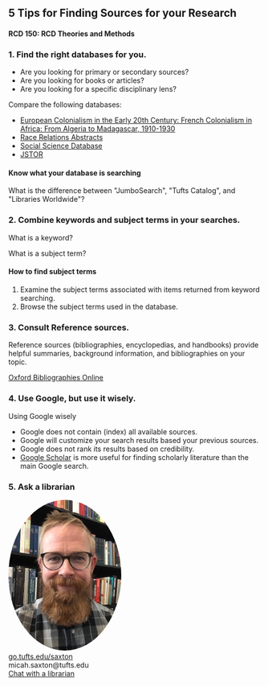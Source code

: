 ##  5 Tips for Finding Sources for your Research
#### RCD 150: RCD Theories and Methods



### 1. Find the right databases for you.

* Are you looking for primary or secondary sources?
* Are you looking for books or articles?
* Are you looking for a specific disciplinary lens?

Compare the following databases:
* [European Colonialism in the Early 20th Century: French Colonialism in Africa: From Algeria to Madagascar, 1910-1930](http://www.library.tufts.edu/ezproxy/ezproxy.asp?LOCATION=ECFenchGDSC) 
* [Race Relations Abstracts](http://www.library.tufts.edu/ezproxy/ezproxy.asp?LOCATION=RsrcRcrdRaceRlatns)
* [Social Science Database](http://www.library.tufts.edu/ezproxy/ezproxy.asp?LOCATION=PQSocSciJrnl)
* [JSTOR](http://www.library.tufts.edu/ezproxy/ezproxy.asp?LOCATION=JSTOR)

#### Know what your database is searching
What is the difference between "JumboSearch", "Tufts Catalog", and "Libraries Worldwide"?


### 2. Combine keywords and subject terms in your searches.

What is a keyword?  

What is a subject term?

#### How to find subject terms
1. Examine the subject terms associated with items returned from keyword searching.
2. Browse the subject terms used in the database.


### 3. Consult Reference sources.

Reference sources (bibliographies, encyclopedias, and handbooks) provide helpful summaries, background information, and bibliographies on your topic.

[Oxford Bibliographies Online](http://www.library.tufts.edu/ezproxy/ezproxy.asp?LOCATION=OBO)


### 4. Use Google, but use it wisely.

Using Google wisely
* Google does not contain (index) all available sources.
* Google will customize your search results based your previous sources.
* Google does not rank its results based on credibility.
* [Google Scholar](https://scholar.google.com/) is more useful for finding scholarly literature than the main Google search.


### 5. Ask a librarian
<img src="./images/saxton_profile.jpg" height=300 style="border-radius: 50%">
<br>
<a href = "https://go.tufts.edu/saxton" target="_blank">go.tufts.edu/saxton</a>
<br>
micah.saxton@tufts.edu
<br>
<a href = "https://tischlibrary.tufts.edu/" target_="blank">Chat with a librarian</a>